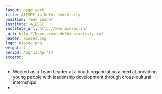 ```yaml
---
layout: page_work
title: AIESEC in Delhi Unviersity
position: Team Leader
institute: AIESEC
institute_url: http://www.aiesec.in/
_url: http://home.aiesecdelhiuniversity.in/
header: aiesec.png
logo: aiesec.png
weight: 4
period: Aug'13-Apr'14
excerpt: 
---
```

 - Worked as a Team Leader at a youth organization aimed at providing young people with leadership
development through cross-cultural internships.
 - 